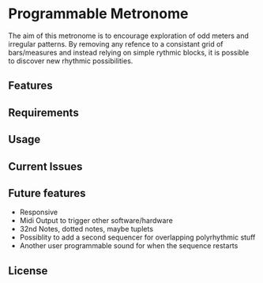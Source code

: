 # Programmable Metronome
The aim of this metronome is to encourage exploration of odd meters and irregular patterns. By removing any refence to a consistant grid of bars/measures and instead relying on simple rythmic blocks, it is possible to discover new rhythmic possibilities. 

## Features

## Requirements

## Usage

## Current Issues

## Future features
- Responsive
- Midi Output to trigger other software/hardware
- 32nd Notes, dotted notes, maybe tuplets
- Possiblity to add a second sequencer for overlapping polyrhythmic stuff
- Another user programmable sound for when the sequence restarts

## License
